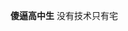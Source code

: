 **傻逼高中生**
没有技术只有宅
<!---
GoldenHoe/GoldenHoe is a ✨ special ✨ repository because its `README.md` (this file) appears on your GitHub profile.
You can click the Preview link to take a look at your changes.
--->
